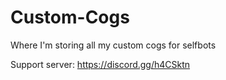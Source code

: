# Custom-Cogs

Where I'm storing all my custom cogs for selfbots


Support server: https://discord.gg/h4CSktn
